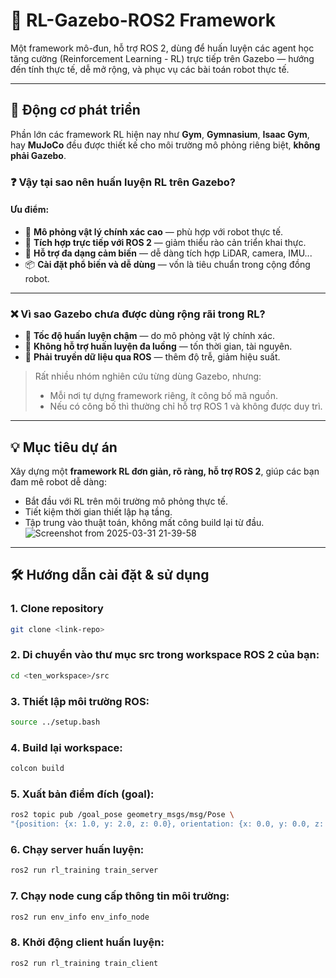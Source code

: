 # 🤖 RL-Gazebo-ROS2 Framework

Một framework mô-đun, hỗ trợ ROS 2, dùng để huấn luyện các agent học tăng cường (Reinforcement Learning - RL) trực tiếp trên Gazebo — hướng đến tính thực tế, dễ mở rộng, và phục vụ các bài toán robot thực tế.

---

## 🚨 Động cơ phát triển

Phần lớn các framework RL hiện nay như **Gym**, **Gymnasium**, **Isaac Gym**, hay **MuJoCo** đều được thiết kế cho môi trường mô phỏng riêng biệt, **không phải Gazebo**.

### ❓ Vậy tại sao nên huấn luyện RL trên Gazebo?

#### Ưu điểm:
- 🎯 **Mô phỏng vật lý chính xác cao** — phù hợp với robot thực tế.
- 🤖 **Tích hợp trực tiếp với ROS 2** — giảm thiểu rào cản triển khai thực.
- 🧩 **Hỗ trợ đa dạng cảm biến** — dễ dàng tích hợp LiDAR, camera, IMU...
- 📦 **Cài đặt phổ biến và dễ dùng** — vốn là tiêu chuẩn trong cộng đồng robot.

---

### ❌ Vì sao Gazebo chưa được dùng rộng rãi trong RL?

- 🐢 **Tốc độ huấn luyện chậm** — do mô phỏng vật lý chính xác.
- 🧵 **Không hỗ trợ huấn luyện đa luồng** — tốn thời gian, tài nguyên.
- 🔄 **Phải truyền dữ liệu qua ROS** — thêm độ trễ, giảm hiệu suất.

> Rất nhiều nhóm nghiên cứu từng dùng Gazebo, nhưng:
> - Mỗi nơi tự dựng framework riêng, ít công bố mã nguồn.
> - Nếu có công bố thì thường chỉ hỗ trợ ROS 1 và không được duy trì.

---

## 💡 Mục tiêu dự án

Xây dựng một **framework RL đơn giản, rõ ràng, hỗ trợ ROS 2**, giúp các bạn đam mê robot dễ dàng:
- Bắt đầu với RL trên môi trường mô phỏng thực tế.
- Tiết kiệm thời gian thiết lập hạ tầng.
- Tập trung vào thuật toán, không mất công build lại từ đầu.
![Screenshot from 2025-03-31 21-39-58](https://github.com/user-attachments/assets/542ca3be-7b6d-433a-b8f2-d06ec47f6d25)

---

## 🛠️ Hướng dẫn cài đặt & sử dụng

### 1. Clone repository
```bash
git clone <link-repo>
```
### 2. Di chuyển vào thư mục src trong workspace ROS 2 của bạn:
```bash
cd <ten_workspace>/src
```
### 3. Thiết lập môi trường ROS:
```bash
source ../setup.bash
```
### 4. Build lại workspace:
```bash
colcon build
```
### 5. Xuất bản điểm đích (goal):
```bash
ros2 topic pub /goal_pose geometry_msgs/msg/Pose \
"{position: {x: 1.0, y: 2.0, z: 0.0}, orientation: {x: 0.0, y: 0.0, z: 0.0, w: 1.0}}"
```
### 6. Chạy server huấn luyện:
```bash
ros2 run rl_training train_server
```
### 7. Chạy node cung cấp thông tin môi trường:
```bash
ros2 run env_info env_info_node
```
### 8. Khởi động client huấn luyện:
```bash
ros2 run rl_training train_client
```
